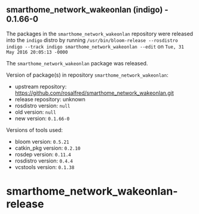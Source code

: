 ## smarthome_network_wakeonlan (indigo) - 0.1.66-0

The packages in the `smarthome_network_wakeonlan` repository were released into the `indigo` distro by running `/usr/bin/bloom-release --rosdistro indigo --track indigo smarthome_network_wakeonlan --edit` on `Tue, 31 May 2016 20:05:13 -0000`

The `smarthome_network_wakeonlan` package was released.

Version of package(s) in repository `smarthome_network_wakeonlan`:

- upstream repository: https://github.com/rosalfred/smarthome_network_wakeonlan.git
- release repository: unknown
- rosdistro version: `null`
- old version: `null`
- new version: `0.1.66-0`

Versions of tools used:

- bloom version: `0.5.21`
- catkin_pkg version: `0.2.10`
- rosdep version: `0.11.4`
- rosdistro version: `0.4.4`
- vcstools version: `0.1.38`


# smarthome_network_wakeonlan-release